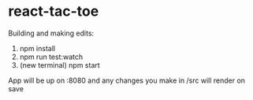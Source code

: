 # react-tac-toe

Building and making edits:

1. npm install
2. npm run test:watch
3. (new terminal) npm start

App will be up on :8080 and any changes you make in /src will render on save
